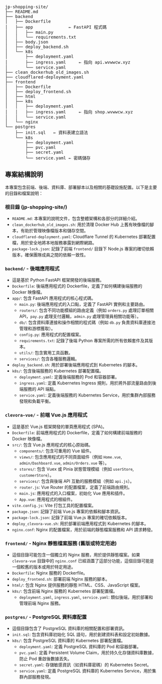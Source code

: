 <pre> 
jp-shopping-site/
├── README.md
├── backend
│   ├── Dockerfile
│   ├── app              ← FastAPI 程式碼
│   │   ├── main.py
│   │   └── requirements.txt
│   ├── body.json
│   ├── deploy_backend.sh
│   └── k8s
│       ├── deployment.yaml
│       ├── ingress.yaml     ← 指向 api.wvwwcw.xyz
│       └── service.yaml
├── clean_dockerhub_old_images.sh
├── cloudflared-deployment.yaml
├── frontend
│   ├── Dockerfile
│   ├── deploy_frontend.sh
│   ├── html
│   ├── k8s
│   │   ├── deployment.yaml
│   │   ├── ingress.yaml     ← 指向 shop.wvwwcw.xyz
│   │   └── service.yaml
│   └── nginx
└── postgres
    ├── init.sql   ← 資料表建立語法
    └── k8s
        ├── deployment.yaml
        ├── pvc.yaml
        ├── secret.yaml
        └── service.yaml ← 密碼儲存
</pre>

## 專案結構說明

本專案包含前端、後端、資料庫、部署腳本以及相關的基礎設施配置。以下是主要的目錄和檔案說明：

### 根目錄 (jp-shopping-site/)
*   `README.md`: 本專案的說明文件，包含整體架構和各部分的詳細介紹。
*   `clean_dockerhub_old_images.sh`: 用於清理 Docker Hub 上舊有映像檔的腳本，有助於管理映像檔版本和儲存空間。
*   `cloudflared-deployment.yaml`: Cloudflare Tunnel 的 Kubernetes 部署配置檔，用於安全地將本地服務暴露到網際網路。
*   `package-lock.json`: 記錄了前端 `frontend/` 目錄下 Node.js 專案的確切依賴版本，確保團隊成員之間的依賴一致性。

### `backend/` - 後端應用程式
*   這是基於 Python FastAPI 框架開發的後端服務。
*   `Dockerfile`: 後端應用程式的 Dockerfile，定義了如何構建後端服務的 Docker 映像檔。
*   `app/`: 包含 FastAPI 應用程式的核心程式碼。
    *   `main.py`: 後端應用程式的入口點，定義了 FastAPI 實例和主要路由。
    *   `routers/`: 包含不同功能模組的路由定義（例如 `orders.py` 處理訂單相關 API，`pay.py` 處理支付邏輯，`admin.py` 處理管理員相關功能等）。
    *   `db/`: 包含資料庫連接和操作相關的程式碼（例如 `db.py` 負責資料庫連接池管理和游標獲取）。
    *   `config.py`: 應用程式的配置檔案。
    *   `requirements.txt`: 記錄了後端 Python 專案所需的所有依賴套件及其版本。
    *   `utils/`: 包含實用工具函數。
    *   `services/`: 包含各種服務邏輯。
*   `deploy_backend.sh`: 用於部署後端應用程式到 Kubernetes 的腳本。
*   `k8s/`: 包含後端服務的 Kubernetes 部署配置檔。
    *   `deployment.yaml`: 定義後端服務的 Pod 和容器部署。
    *   `ingress.yaml`: 定義 Kubernetes Ingress 規則，用於將外部流量路由到後端服務的 API 端點。
    *   `service.yaml`: 定義後端服務的 Kubernetes Service，用於集群內部服務發現和負載平衡。

### `clevora-vue/` - 前端 Vue.js 應用程式
*   這是基於 Vue.js 框架開發的單頁應用程式 (SPA)。
*   `Dockerfile`: 前端應用程式的 Dockerfile，定義了如何構建前端服務的 Docker 映像檔。
*   `src/`: 包含 Vue.js 應用程式的核心原始碼。
    *   `components/`: 包含可重用的 Vue 組件。
    *   `views/`: 包含應用程式的不同頁面組件（例如 `Home.vue`, `admin/Dashboard.vue`, `admin/Orders.vue` 等）。
    *   `stores/`: 包含 Vuex 或 Pinia 狀態管理模組（例如 `userStore`, `customerStore`）。
    *   `services/`: 包含與後端 API 互動的服務模組（例如 `api.js`）。
    *   `router.js`: Vue Router 的配置檔案，定義了前端路由規則。
    *   `main.js`: 應用程式的入口檔案，初始化 Vue 應用和插件。
    *   `App.vue`: 應用程式的根組件。
*   `vite.config.js`: Vite 打包工具的配置檔案。
*   `package.json`: 記錄了前端 Vue.js 專案的依賴和腳本資訊。
*   `package-lock.json`: 記錄了前端 Vue.js 專案的確切依賴版本。
*   `deploy_clevora-vue.sh`: 用於部署前端應用程式到 Kubernetes 的腳本。
*   `nginx.conf`: Nginx 的配置檔案，用於前端的靜態檔案服務和 API 請求轉發。

### `frontend/` - Nginx 靜態檔案服務 (舊版或特定用途)
*   這個目錄可能包含一個獨立的 Nginx 服務，用於提供靜態檔案。如果 `clevora-vue` 目錄中的 `nginx.conf` 已經涵蓋了這部分功能，這個目錄可能是一個較舊的版本或用於特定用途。
*   `Dockerfile`: Nginx 服務的 Dockerfile。
*   `deploy_frontend.sh`: 部署前端 Nginx 服務的腳本。
*   `html/`: 包含 Nginx 提供服務的靜態 HTML、CSS、JavaScript 檔案。
*   `k8s/`: 包含前端 Nginx 服務的 Kubernetes 部署配置檔。
    *   `deployment.yaml`, `ingress.yaml`, `service.yaml`: 類似後端，用於部署和管理前端 Nginx 服務。

### `postgres/` - PostgreSQL 資料庫配置
*   這個目錄包含了 PostgreSQL 資料庫的相關配置和部署資訊。
*   `init.sql`: 包含資料庫初始化 SQL 語句，用於創建資料表和設定初始數據。
*   `k8s/`: 包含 PostgreSQL 資料庫的 Kubernetes 部署配置檔。
    *   `deployment.yaml`: 定義 PostgreSQL 資料庫的 Pod 和容器部署。
    *   `pvc.yaml`: 定義 Persistent Volume Claim，用於持久化存儲資料庫數據，防止 Pod 重啟後數據丟失。
    *   `secret.yaml`: 存儲敏感資訊（如資料庫密碼）的 Kubernetes Secret。
    *   `service.yaml`: 定義 PostgreSQL 資料庫的 Kubernetes Service，用於集群內部服務發現。
